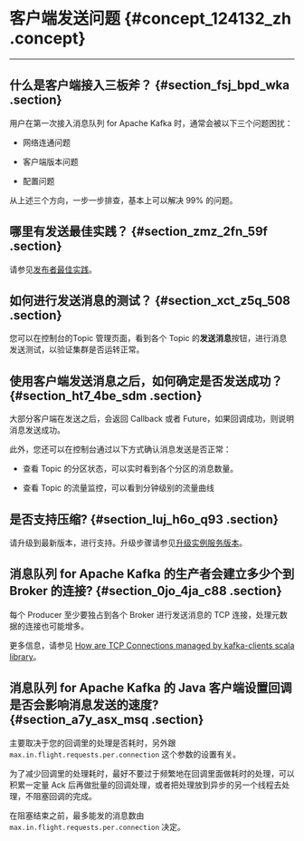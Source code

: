 # 客户端发送问题 {#concept_124132_zh .concept}

****

## 什么是客户端接入三板斧？ {#section_fsj_bpd_wka .section}

用户在第一次接入消息队列 for Apache Kafka 时，通常会被以下三个问题困扰：

-   网络连通问题

-   客户端版本问题

-   配置问题


从上述三个方向，一步一步排查，基本上可以解决 99% 的问题。

## 哪里有发送最佳实践？ {#section_zmz_2fn_59f .section}

请参见[发布者最佳实践](../cn.zh-CN/最佳实践/发布者最佳实践.md#)。

## 如何进行发送消息的测试？ {#section_xct_z5q_508 .section}

您可以在控制台的Topic 管理页面，看到各个 Topic 的**发送消息**按钮，进行消息发送测试，以验证集群是否运转正常。

## 使用客户端发送消息之后，如何确定是否发送成功？ {#section_ht7_4be_sdm .section}

大部分客户端在发送之后，会返回 Callback 或者 Future，如果回调成功，则说明消息发送成功。

此外，您还可以在控制台通过以下方式确认消息发送是否正常：

-   查看 Topic 的分区状态，可以实时看到各个分区的消息数量。

-   查看 Topic 的流量监控，可以看到分钟级别的流量曲线


## 是否支持压缩? {#section_luj_h6o_q93 .section}

请升级到最新版本，进行支持。升级步骤请参见[升级实例服务版本](../cn.zh-CN/用户指南/实例管理/升级实例服务版本.md#)。

## 消息队列 for Apache Kafka 的生产者会建立多少个到 Broker 的连接? {#section_0jo_4ja_c88 .section}

每个 Producer 至少要独占到各个 Broker 进行发送消息的 TCP 连接，处理元数据的连接也可能增多。

更多信息，请参见 [How are TCP Connections managed by kafka-clients scala library](http://stackoverflow.com/questions/47936073/how-are-tcp-connections-managed-by-kafka-clients-scala-library?rq=1)。

## 消息队列 for Apache Kafka 的 Java 客户端设置回调是否会影响消息发送的速度? {#section_a7y_asx_msq .section}

主要取决于您的回调里的处理是否耗时，另外跟 `max.in.flight.requests.per.connection` 这个参数的设置有关。

为了减少回调里的处理耗时，最好不要过于频繁地在回调里面做耗时的处理，可以积累一定量 Ack 后再做批量的回调处理，或者把处理放到异步的另一个线程去处理，不阻塞回调的完成。

在阻塞结束之前，最多能发的消息数由 `max.in.flight.requests.per.connection` 决定。


